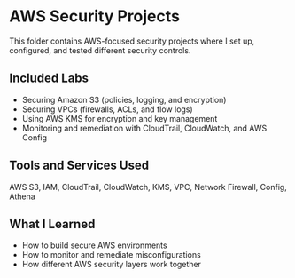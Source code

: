 # AWS Security Projects
This folder contains AWS-focused security projects where I set up, configured, and tested different security controls.

## Included Labs
- Securing Amazon S3 (policies, logging, and encryption)
- Securing VPCs (firewalls, ACLs, and flow logs)
- Using AWS KMS for encryption and key management
- Monitoring and remediation with CloudTrail, CloudWatch, and AWS Config

## Tools and Services Used
AWS S3, IAM, CloudTrail, CloudWatch, KMS, VPC, Network Firewall, Config, Athena

## What I Learned
- How to build secure AWS environments
- How to monitor and remediate misconfigurations
- How different AWS security layers work together
